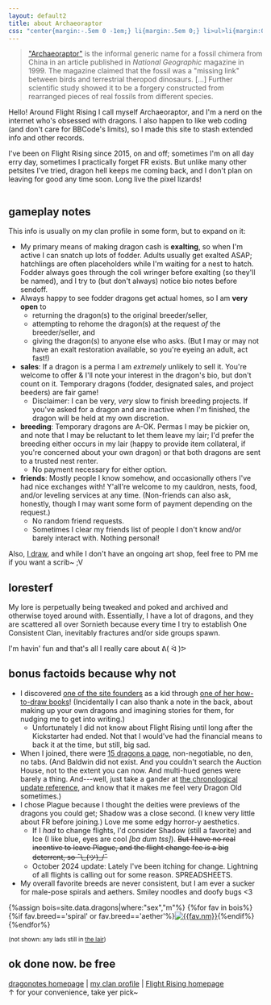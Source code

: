 ```yaml
---
layout: default2
title: about Archaeoraptor
css: "center{margin:-.5em 0 -1em;} li{margin:.5em 0;} li>ul>li{margin:0;} h2+ul li:first-child{margin-top:.25em;} #noodlbugs{text-align:center; color:#808080;} s,del{color:#808080;}"
---
```

> ["Archaeoraptor"](https://en.wikipedia.org/wiki/Archaeoraptor) is the informal generic name for a fossil chimera from China in an article published in <i>National Geographic</i> magazine in 1999. The magazine claimed that the fossil was a "missing link" between birds and terrestrial theropod dinosaurs. [...] Further scientific study showed it to be a forgery constructed from rearranged pieces of real fossils from different species.

Hello! Around Flight Rising I call myself Archaeoraptor, and I'm a nerd on the internet who's obsessed with dragons. I also happen to like web coding (and don't care for BBCode's limits), so I made this site to stash extended info and other records.

I've been on Flight Rising since 2015, on and off; sometimes I'm on all day erry day, sometimes I practically forget FR exists. But unlike many other petsites I've tried, dragon hell keeps me coming back, and I don't plan on leaving for good any time soon. Long live the pixel lizards!

<center><a href="https://www1.flightrising.com/dragon/26634365"><img src="https://i.imgur.com/Nucy53v.png" alt=""/></a></center>

## gameplay notes
This info is usually on my clan profile in some form, but to expand on it:

- My primary means of making dragon cash is **exalting**, so when I'm active I can snatch up lots of fodder. Adults usually get exalted ASAP; hatchlings are often placeholders while I'm waiting for a nest to hatch. Fodder always goes through the coli wringer before exalting (so they'll be named), and I try to (but don't always) notice bio notes before sendoff.
- Always happy to see fodder dragons get actual homes, so I am **very open** to
	- returning the dragon(s) to the original breeder/seller,
	- attempting to rehome the dragon(s) at the request *of* the breeder/seller, and
	- giving the dragon(s) to anyone else who asks. (But I may or may not have an exalt restoration available, so you're eyeing an adult, act fast!)
- **sales**: If a dragon is a perma I am *extremely* unlikely to sell it. You're welcome to offer & I'll note your interest in the dragon's bio, but don't count on it. Temporary dragons (fodder, designated sales, and project beeders) are fair game!
	- Disclaimer: I can be very, *very* slow to finish breeding projects. If you've asked for a dragon and are inactive when I'm finished, the dragon will be held at my own discretion.
- **breeding**: Temporary dragons are A-OK. Permas I may be pickier on, and note that I may be reluctant to let them leave my lair; I'd prefer the breeding either occurs in my lair (happy to provide item collateral, if you're concerned about your own dragon) or that both dragons are sent to a trusted nest renter.
	- No payment necessary for either option.
- **friends**: Mostly people I know somehow, and occasionally others I've had nice exchanges with! Y'all're welcome to my cauldron, nests, food, and/or leveling services at any time. (Non-friends can also ask, honestly, though I may want some form of payment depending on the request.)
	- No random friend requests.
	- Sometimes I clear my friends list of people I don't know and/or barely interact with. Nothing personal!

Also, [I draw](https://www.deviantart.com/a-flyleaf/gallery?q=%23flightrising), and while I don't have an ongoing art shop, feel free to PM me if you want a scrib~ ;V

## loresterf
My lore is perpetually being tweaked and poked and archived and otherwise toyed around with. Essentially, I have a lot of dragons, and they are scattered all over Sornieth because every time I try to establish One Consistent Clan, inevitably fractures and/or side groups spawn.

I'm havin' fun and that's all I really care about ᕕ(&nbsp;ᐛ&nbsp;)ᕗ

## bonus factoids because why not
- I discovered [one of the site founders](https://www1.flightrising.com/clan-profile/14) as a kid through [one of her how-to-draw books](https://web.archive.org/web/20221225005207/https://www1.flightrising.com/forums/frd/3034277/1)! (Incidentally I can also thank a note in the back, about making up your own dragons and imagining stories for them, for nudging me to get into writing.)
	- Unfortunately I did not know about Flight Rising until long after the Kickstarter had ended. Not that I would've had the financial means to back it at the time, but still, big sad.
- When I joined, there were [15 dragons a page](https://archaeoraptor-archive.tumblr.com/post/119548625225), non-negotiable, no den, no tabs. (And Baldwin did not exist. And you couldn't search the Auction House, not to the extent you can now. And multi-hued genes were barely a thing. And---well, just take a gander at [the chronological update reference](https://www1.flightrising.com/forums/gde/3053598), and know that it makes me feel very Dragon Old sometimes.)
- I chose Plague because I thought the deities were previews of the dragons you could get; Shadow was a close second. (I knew very little about FR before joining.) Love me some edgy horror-y aesthetics.
	- If I *had* to change flights, I'd consider Shadow (still a favorite) and Ice (I like blue, eyes are cool <i>[ba dum tss]</i>). ~~But I have no real incentive to leave Plague, and the flight change fee is a big deterrent, so ¯\\\_(ツ)_/¯~~
	- October 2024 update: Lately I've been itching for change. Lightning of all flights is calling out for some reason. <em style="font-style:normal;text-transform:uppercase;">Spreadsheets.</em>
- My overall favorite breeds are never consistent, but I am ever a sucker for male-pose spirals and aethers. Smiley noodles and doofy bugs <3
<div id="noodlbugs" class="small">
	{%assign bois=site.data.dragons|where:"sex","m"%}
	{%for fav in bois%}{%if fav.breed=='spiral' or fav.breed=='aether'%}<a href="https://www1.flightrising.com/dragon/{{fav.id}}"><img src="{%include url.html%}/assets/img/dragons/{{fav.id}}_100.png" alt="{{fav.nm}}"/></a>{%endif%}{%endfor%}
	<p><small>(not shown: any lads still in <a href="https://www1.flightrising.com/lair/138250">the lair</a>)</small></p>
</div>

## ok done now. be free
[dragonotes homepage](../) | [my clan profile](https://www1.flightrising.com/clan-profile/138250) | [Flight Rising homepage](https://www1.flightrising.com/)  
↑ for your convenience, take yer pick~